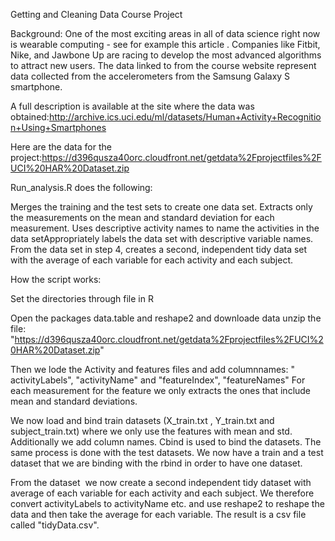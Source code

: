 Getting and Cleaning Data Course Project

Background: One of the most exciting areas in all of data science right now is wearable computing - see for example this article . Companies like Fitbit, Nike, and Jawbone Up are racing to develop the most advanced algorithms to attract new users. The data linked to from the course website represent data collected from the accelerometers from the Samsung Galaxy S smartphone. 

A full description is available at the site where the data was obtained:http://archive.ics.uci.edu/ml/datasets/Human+Activity+Recognition+Using+Smartphones 

Here are the data for the project:https://d396qusza40orc.cloudfront.net/getdata%2Fprojectfiles%2FUCI%20HAR%20Dataset.zip  

Run_analysis.R does the following:

Merges the training and the test sets to create one data set.
Extracts only the measurements on the mean and standard deviation for each measurement. 
Uses descriptive activity names to name the activities in the data setAppropriately labels the data set with descriptive variable names. From the data set in step 4, creates a second, independent tidy data set with the average of each variable for each activity and each subject.

How the script works:

Set the directories through file in R

Open the packages data.table and reshape2 and downloade data unzip the file: "https://d396qusza40orc.cloudfront.net/getdata%2Fprojectfiles%2FUCI%20HAR%20Dataset.zip"


Then we lode the Activity and features files and add columnnames: " activityLabels",
"activityName" and "featureIndex", "featureNames"
For each measurement for the feature we only extracts the ones that include
mean and standard deviations.

We now load and bind train datasets (X_train.txt , Y_train.txt and subject_train.txt) where
we only use the features with mean and std. Additionally we add column names. Cbind
is used to bind the datasets. The same process is done with the test datasets.
We now have a train and a test dataset that we are binding with the rbind in order
to have one dataset. 

From the dataset  we now create a second
independent tidy dataset with average of each variable for each activity and
each subject. We therefore convert activityLabels to activityName etc. and use
reshape2 to reshape the data and then take the average for each variable. The
result is a csv file called "tidyData.csv".
